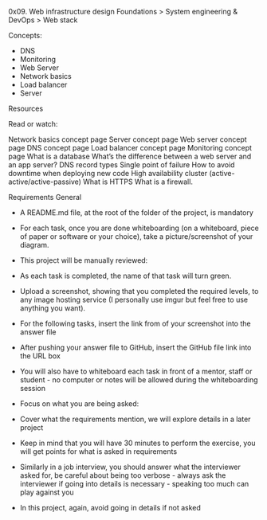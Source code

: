0x09. Web infrastructure design
 Foundations > System engineering & DevOps > Web stack

Concepts:
- DNS
- Monitoring
- Web Server
- Network basics
- Load balancer
- Server

Resources

Read or watch:

Network basics concept page
Server concept page
Web server concept page
DNS concept page
Load balancer concept page
Monitoring concept page
What is a database
What’s the difference between a web server and an app server?
DNS record types
Single point of failure
How to avoid downtime when deploying new code
High availability cluster (active-active/active-passive)
What is HTTPS
What is a firewall.

Requirements
General
- A README.md file, at the root of the folder of the project, is mandatory

- For each task, once you are done whiteboarding (on a whiteboard, piece of paper or software or your choice), take a picture/screenshot of your diagram.

* This project will be manually reviewed:
 - As each task is completed, the name of that task will turn green.
 
- Upload a screenshot, showing that you completed the required levels, to any image hosting service (I personally use imgur but feel free to use anything you want).

- For the following tasks, insert the link from of your screenshot into the answer file

- After pushing your answer file to GitHub, insert the GitHub file link into the URL box

- You will also have to whiteboard each task in front of a mentor, staff or student - no computer or notes will be allowed during the whiteboarding session

* Focus on what you are being asked:
- Cover what the requirements mention, we will explore details in a later project

- Keep in mind that you will have 30 minutes to perform the exercise, you will get points for what is asked in requirements

- Similarly in a job interview, you should answer what the interviewer asked for, be careful about being too verbose - always ask the interviewer if going into
 details is necessary - speaking too much can play against you

- In this project, again, avoid going in details if not asked
